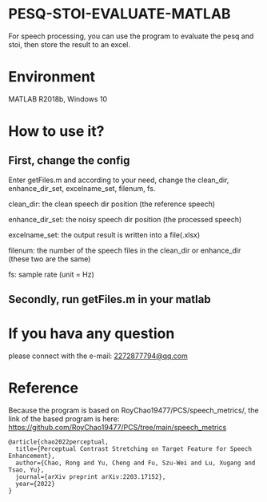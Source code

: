 # PESQ-STOI-EVALUATE-MATLAB
For speech processing, you can use the program to evaluate the pesq and stoi, then store the result to an excel.
# Environment
MATLAB R2018b, Windows 10
# How to use it?
## First, change the config
Enter getFiles.m and according to your need, change the clean_dir, enhance_dir_set, excelname_set, filenum, fs.

clean_dir: the clean speech dir position (the reference speech)

enhance_dir_set: the noisy speech dir position (the processed speech)

excelname_set: the output result is written into a file(.xlsx)

filenum: the number of the speech files in the clean_dir or enhance_dir (these two are the same)

fs: sample rate (unit = Hz)
## Secondly, run getFiles.m in your matlab

# If you hava any question
please connect with the e-mail: 2272877794@qq.com

# Reference
Because the program is based on RoyChao19477/PCS/speech_metrics/, the link of the based program is here: https://github.com/RoyChao19477/PCS/tree/main/speech_metrics

```
@article{chao2022perceptual,
  title={Perceptual Contrast Stretching on Target Feature for Speech Enhancement},
  author={Chao, Rong and Yu, Cheng and Fu, Szu-Wei and Lu, Xugang and Tsao, Yu},
  journal={arXiv preprint arXiv:2203.17152},
  year={2022}
}
```

